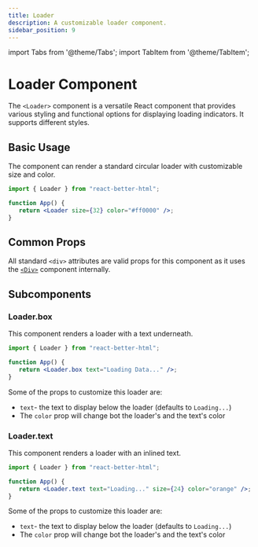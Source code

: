 ```yaml
---
title: Loader
description: A customizable loader component.
sidebar_position: 9
---
```


import Tabs from '@theme/Tabs';
import TabItem from '@theme/TabItem';

# Loader Component

The `<Loader>` component is a versatile React component that provides various styling and functional options for displaying loading indicators. It supports different styles.

## Basic Usage

The component can render a standard circular loader with customizable size and color.

```jsx
import { Loader } from "react-better-html";

function App() {
   return <Loader size={32} color="#ff0000" />;
}
```

## Common Props

All standard `<div>` attributes are valid props for this component as it uses the [`<Div>`](./div) component internally.

## Subcomponents

### Loader.box

This component renders a loader with a text underneath.

```jsx
import { Loader } from "react-better-html";

function App() {
   return <Loader.box text="Loading Data..." />;
}
```

Some of the props to customize this loader are:

-  `text`- the text to display below the loader (defaults to `Loading...`)
-  The `color` prop will change bot the loader's and the text's color

### Loader.text

This component renders a loader with an inlined text.

```jsx
import { Loader } from "react-better-html";

function App() {
   return <Loader.text text="Loading..." size={24} color="orange" />;
}
```

Some of the props to customize this loader are:

-  `text`- the text to display below the loader (defaults to `Loading...`)
-  The `color` prop will change bot the loader's and the text's color
